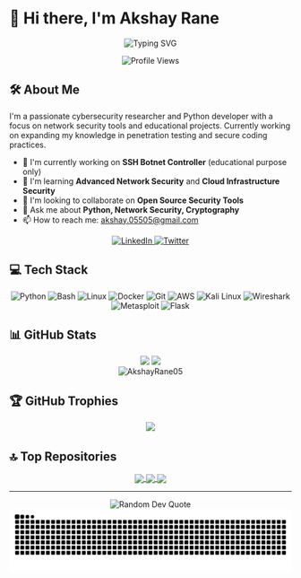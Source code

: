 # 👋 Hi there, I'm Akshay Rane

<div align="center">
  <img src="https://readme-typing-svg.herokuapp.com?font=Fira+Code&weight=600&size=28&pause=1000&color=0969DA&random=false&width=435&lines=Security+Researcher;Network+Specialist;Python+Developer" alt="Typing SVG" />
</div>

<p align="center">
  <img src="https://komarev.com/ghpvc/?username=AkshayRane05&label=Profile%20Views&color=0e75b6&style=flat" alt="Profile Views" />
</p>

## 🛠️ About Me

I'm a passionate cybersecurity researcher and Python developer with a focus on network security tools and educational projects. Currently working on expanding my knowledge in penetration testing and secure coding practices.

- 🔭 I'm currently working on **SSH Botnet Controller** (educational purpose only)
- 🌱 I'm learning **Advanced Network Security** and **Cloud Infrastructure Security**
- 👯 I'm looking to collaborate on **Open Source Security Tools**
- 💬 Ask me about **Python, Network Security, Cryptography**
- 📫 How to reach me: [akshay.05505@gmail.com](mailto:akshay.05505@gmail.com)

<p align="center">
  <a href="https://linkedin.com/in/akshayrane-218810259">
    <img src="https://img.shields.io/badge/LinkedIn-0077B5?style=for-the-badge&logo=linkedin&logoColor=white" alt="LinkedIn"/>
  </a>
  <a href="https://twitter.com/Akshay_005_">
    <img src="https://img.shields.io/badge/Twitter-1DA1F2?style=for-the-badge&logo=twitter&logoColor=white" alt="Twitter"/>
  </a>
</p>

## 💻 Tech Stack

<p align="center">
  <img src="https://img.shields.io/badge/Python-3776AB?style=for-the-badge&logo=python&logoColor=white" alt="Python"/>
  <img src="https://img.shields.io/badge/Bash-4EAA25?style=for-the-badge&logo=gnu-bash&logoColor=white" alt="Bash"/>
  <img src="https://img.shields.io/badge/Linux-FCC624?style=for-the-badge&logo=linux&logoColor=black" alt="Linux"/>
  <img src="https://img.shields.io/badge/Docker-2496ED?style=for-the-badge&logo=docker&logoColor=white" alt="Docker"/>
  <img src="https://img.shields.io/badge/Git-F05032?style=for-the-badge&logo=git&logoColor=white" alt="Git"/>
  <img src="https://img.shields.io/badge/AWS-232F3E?style=for-the-badge&logo=amazon-aws&logoColor=white" alt="AWS"/>
  <img src="https://img.shields.io/badge/Kali_Linux-557C94?style=for-the-badge&logo=kali-linux&logoColor=white" alt="Kali Linux"/>
  <img src="https://img.shields.io/badge/Wireshark-1679A7?style=for-the-badge&logo=wireshark&logoColor=white" alt="Wireshark"/>
  <img src="https://img.shields.io/badge/Metasploit-E23744?style=for-the-badge&logo=metasploit&logoColor=white" alt="Metasploit"/>
  <img src="https://img.shields.io/badge/Flask-000000?style=for-the-badge&logo=flask&logoColor=white" alt="Flask"/>
</p>

## 📊 GitHub Stats

<div align="center">
  <img height="180em" src="https://github-readme-stats.vercel.app/api?username=AkshayRane05&show_icons=true&theme=github_dark&include_all_commits=true&count_private=true"/>
  <img height="180em" src="https://github-readme-stats.vercel.app/api/top-langs/?username=AkshayRane05&layout=compact&langs_count=7&theme=github_dark"/>
</div>

<div align="center">
  <img height="180em" src="https://github-readme-streak-stats.herokuapp.com/?user=AkshayRane05&theme=github-dark-blue" alt="AkshayRane05"/>
</div>

## 🏆 GitHub Trophies

<div align="center">
  <img src="https://github-profile-trophy.vercel.app/?username=AkshayRane05&theme=darkhub&no-frame=true&margin-w=15" />
</div>

## 🔝 Top Repositories

<div align="center">
  <a href="https://github.com/AkshayRane05/ssh_botnet">
    <img align="center" src="https://github-readme-stats.vercel.app/api/pin/?username=AkshayRane05&repo=ssh_botnet&theme=github_dark" />
  </a>
  <a href="https://github.com/AkshayRane05/outbound-connection-monitor">
    <img align="center" src="https://github-readme-stats.vercel.app/api/pin/?username=AkshayRane05&repo=outbound-connection-monitor&theme=github_dark" />
  </a>
  <a href="https://github.com/AkshayRane05/phishing-detection-tool">
    <img align="center" src="https://github-readme-stats.vercel.app/api/pin/?username=AkshayRane05&repo=phishing-detection-tool&theme=github_dark" />
  </a>
</div>

---

<div align="center">
  <img src="https://quotes-github-readme.vercel.app/api?type=horizontal&theme=dark" alt="Random Dev Quote"/>
</div>

<div align="center">
  <img src="https://raw.githubusercontent.com/AkshayRane05/AkshayRane05/output/github-contribution-grid-snake-dark.svg" alt="Snake animation"/>
</div>
